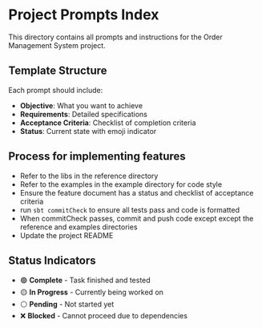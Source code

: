 # Project Prompts Index

This directory contains all prompts and instructions for the Order Management System project.

## Template Structure

Each prompt should include:
- **Objective**: What you want to achieve
- **Requirements**: Detailed specifications
- **Acceptance Criteria**: Checklist of completion criteria
- **Status**: Current state with emoji indicator

## Process for implementing features

- Refer to the libs in the reference directory
- Refer to the examples in the example directory for code style
- Ensure the feature document has a status and checklist of acceptance criteria
- run `sbt commitCheck` to ensure all tests pass and code is formatted
- When commitCheck passes, commit and push code except except the reference and examples directories
- Update the project README

## Status Indicators

- 🟢 **Complete** - Task finished and tested
- 🟡 **In Progress** - Currently being worked on
- ⚪ **Pending** - Not started yet
- ❌ **Blocked** - Cannot proceed due to dependencies
